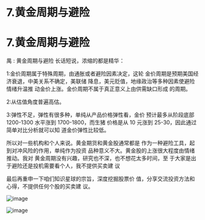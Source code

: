 # 7.黄金周期与避险

# 7.黄金周期与避险

禺 : 黄金周期与避险 长话短说，浓缩的都是精华：

1:金价周期属于特殊周期，由通胀或者避险因素决定，这轮 金价周期是预期美国经济衰退，中美关系不确定，美联储 降息，美元贬值，地缘政治等多种因素使避险情绪升温推 动金价上涨。金价周期不属于真正意义上由供需缺口形成 的周期。

2:从估值角度普遍高估。

3:弹性不足，弹性有很多种，单纯从产品价格弹性看，金价 预计最多从阶段底部 1200-1300 水平涨到 1700-1800，而生猪 价格是从 10 元涨到 25-30，因此通过简单对比分析就可以知 道金价弹性比较低。

所以对一些机构和个人来说。黄金期货和黄金股通常都是 作为一种避险工具，起到对冲风险的作用，单纯作为投资 品种意义不大。黄金股的上涨很大程度由情绪推动。我对 黄金周期没有兴趣，研究也不深，也不想花太多时间，至 于大家是出于避险还是投机需要看个人，我不提供买卖建 议

最后再重申一下咱们知识星球的宗旨，深度挖掘股票价 值，分享交流投资方法和心得，不提供任何个股的买卖建 议。

![image](img/Image_001.png)

![image](img/Image_002.png)